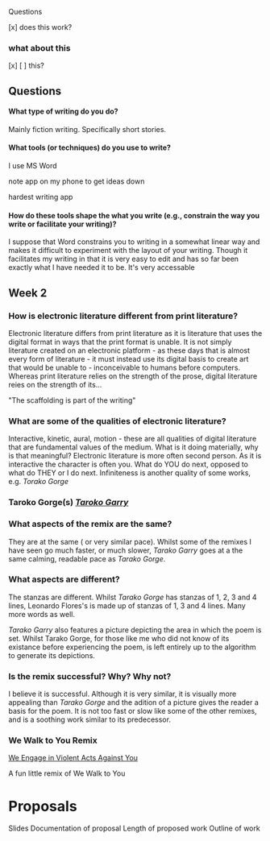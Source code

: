 
Questions

[x] does this work?

### what about this

[x] [ ] this?

## Questions

#### What type of writing do you do?

Mainly fiction writing. Specifically short stories.

#### What tools (or techniques) do you use to write?

I use MS Word 

note app on my phone to get ideas down

hardest writing app


#### How do these tools shape the what you write (e.g., constrain the way you write or facilitate your writing)?



I suppose that Word constrains you to writing in a somewhat linear way and makes it difficult to experiment with the layout of your writing. Though it facilitates my writing in that it is very easy to edit and has so far been exactly what I have needed it to be. It's very accessable 

## Week 2



### How is electronic literature different from print literature?

Electronic literature differs from print literature as it is literature that uses the digital format in ways that the print format is unable. It is not simply literature created on an electronic platform -  as these days that is almost every form of literature - it must instead use its digital basis to create art that would be unable to - inconceivable to humans before computers. Whereas print literature relies on the strength of the prose, digital literature reies on the strength of its...

"The scaffolding is part of the writing"


### What are some of the qualities of electronic literature?

Interactive, kinetic, aural, motion - these are all qualities of digital literature that are fundamental values of the medium.  What is it doing materially, why is that meaningful? Electronic literature is more often second person. As it is interactive the character is often you. What do YOU do next, opposed to what do THEY or I do next. Infiniteness is another quality of some works, e.g. *Torako Gorge*

### Taroko Gorge(s) [*Taroko Garry*](https://nickm.com/taroko_gorge/taroko_gary/)

### What aspects of the remix are the same?
They are at the same ( or very similar pace). Whilst some of the remixes I have seen go much faster, or much slower, *Tarako Garry* goes at a the same calming, readable pace as *Tarako Gorge*.


### What aspects are different?
The stanzas are different. Whilst *Tarako Gorge* has stanzas of 1, 2, 3 and 4 lines, Leonardo Flores's is made up of stanzas of 1, 3 and 4 lines. Many more words as well.

*Tarako Garry* also features a picture depicting the area in which the poem is set. Whilst Tarako Gorge, for those like me who did not know of its existance before experiencing the poem, is left entirely up to the algorithm to generate its depictions.

### Is the remix successful? Why? Why not?

I believe it is successful. Although it is very similar, it is visually more appealing than *Tarako Gorge* and the adition of a picture gives the reader a basis for the poem. It is not too fast or slow like some of the other remixes, and is a soothing work similar to its predecessor. 

### We Walk to You Remix

[We Engage in Violent Acts Against You](https://aquatic-flame-balmoral.glitch.me)

A fun little remix of We Walk to You

# Proposals
Slides
Documentation of proposal
Length of proposed work
Outline of work
